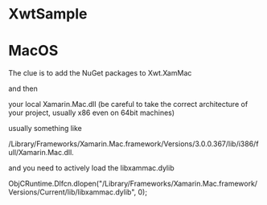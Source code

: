 # XwtSample

# MacOS

The clue is to add the NuGet packages to Xwt.XamMac

and then

your local Xamarin.Mac.dll (be careful to take the correct architecture of your project, usually x86 even on 64bit machines)

usually something like

/Library/Frameworks/Xamarin.Mac.framework/Versions/3.0.0.367/lib/i386/full/Xamarin.Mac.dll.

and you need to actively load the libxammac.dylib

ObjCRuntime.Dlfcn.dlopen("/Library/Frameworks/Xamarin.Mac.framework/Versions/Current/lib/libxammac.dylib", 0);
